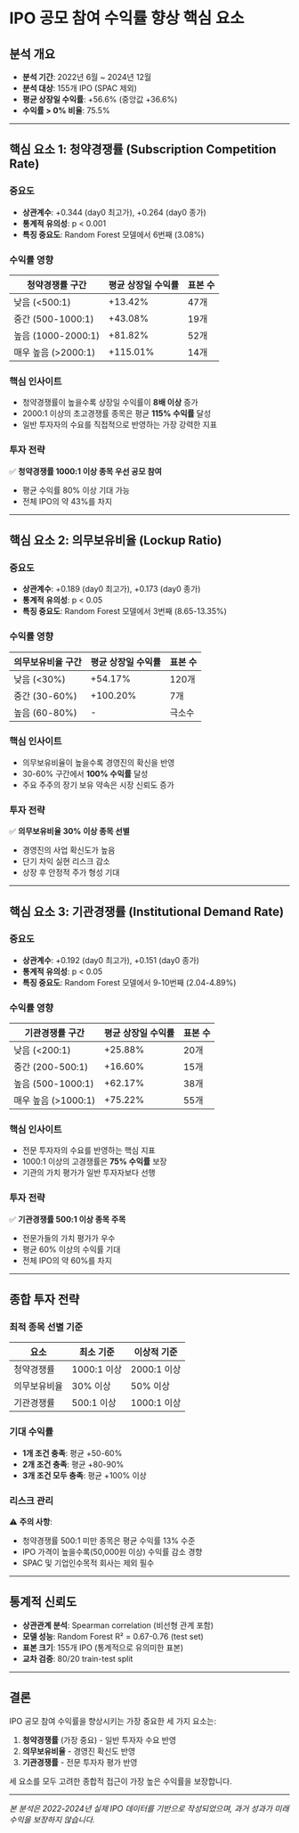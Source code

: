 # IPO 공모 참여 수익률 향상 핵심 요소

## 분석 개요

- **분석 기간**: 2022년 6월 ~ 2024년 12월
- **분석 대상**: 155개 IPO (SPAC 제외)
- **평균 상장일 수익률**: +56.6% (중앙값 +36.6%)
- **수익률 > 0% 비율**: 75.5%

---

## 핵심 요소 1: 청약경쟁률 (Subscription Competition Rate)

### 중요도
- **상관계수**: +0.344 (day0 최고가), +0.264 (day0 종가)
- **통계적 유의성**: p < 0.001
- **특징 중요도**: Random Forest 모델에서 6번째 (3.08%)

### 수익률 영향

| 청약경쟁률 구간 | 평균 상장일 수익률 | 표본 수 |
|-----------------|-------------------|---------|
| 낮음 (<500:1)   | +13.42%          | 47개    |
| 중간 (500-1000:1) | +43.08%        | 19개    |
| 높음 (1000-2000:1) | +81.82%       | 52개    |
| 매우 높음 (>2000:1) | +115.01%     | 14개    |

### 핵심 인사이트
- 청약경쟁률이 높을수록 상장일 수익률이 **8배 이상** 증가
- 2000:1 이상의 초고경쟁률 종목은 평균 **115% 수익률** 달성
- 일반 투자자의 수요를 직접적으로 반영하는 가장 강력한 지표

### 투자 전략
✅ **청약경쟁률 1000:1 이상 종목 우선 공모 참여**
- 평균 수익률 80% 이상 기대 가능
- 전체 IPO의 약 43%를 차지

---

## 핵심 요소 2: 의무보유비율 (Lockup Ratio)

### 중요도
- **상관계수**: +0.189 (day0 최고가), +0.173 (day0 종가)
- **통계적 유의성**: p < 0.05
- **특징 중요도**: Random Forest 모델에서 3번째 (8.65-13.35%)

### 수익률 영향

| 의무보유비율 구간 | 평균 상장일 수익률 | 표본 수 |
|-------------------|-------------------|---------|
| 낮음 (<30%)       | +54.17%          | 120개   |
| 중간 (30-60%)     | +100.20%         | 7개     |
| 높음 (60-80%)     | -                | 극소수  |

### 핵심 인사이트
- 의무보유비율이 높을수록 경영진의 확신을 반영
- 30-60% 구간에서 **100% 수익률** 달성
- 주요 주주의 장기 보유 약속은 시장 신뢰도 증가

### 투자 전략
✅ **의무보유비율 30% 이상 종목 선별**
- 경영진의 사업 확신도가 높음
- 단기 차익 실현 리스크 감소
- 상장 후 안정적 주가 형성 기대

---

## 핵심 요소 3: 기관경쟁률 (Institutional Demand Rate)

### 중요도
- **상관계수**: +0.192 (day0 최고가), +0.151 (day0 종가)
- **통계적 유의성**: p < 0.05
- **특징 중요도**: Random Forest 모델에서 9-10번째 (2.04-4.89%)

### 수익률 영향

| 기관경쟁률 구간 | 평균 상장일 수익률 | 표본 수 |
|-----------------|-------------------|---------|
| 낮음 (<200:1)   | +25.88%          | 20개    |
| 중간 (200-500:1) | +16.60%         | 15개    |
| 높음 (500-1000:1) | +62.17%        | 38개    |
| 매우 높음 (>1000:1) | +75.22%       | 55개    |

### 핵심 인사이트
- 전문 투자자의 수요를 반영하는 핵심 지표
- 1000:1 이상의 고경쟁률은 **75% 수익률** 보장
- 기관의 가치 평가가 일반 투자자보다 선행

### 투자 전략
✅ **기관경쟁률 500:1 이상 종목 주목**
- 전문가들의 가치 평가가 우수
- 평균 60% 이상의 수익률 기대
- 전체 IPO의 약 60%를 차지

---

## 종합 투자 전략

### 최적 종목 선별 기준

| 요소 | 최소 기준 | 이상적 기준 |
|------|-----------|-------------|
| 청약경쟁률 | 1000:1 이상 | 2000:1 이상 |
| 의무보유비율 | 30% 이상 | 50% 이상 |
| 기관경쟁률 | 500:1 이상 | 1000:1 이상 |

### 기대 수익률

- **1개 조건 충족**: 평균 +50-60%
- **2개 조건 충족**: 평균 +80-90%
- **3개 조건 모두 충족**: 평균 +100% 이상

### 리스크 관리

⚠️ **주의 사항**:
- 청약경쟁률 500:1 미만 종목은 평균 수익률 13% 수준
- IPO 가격이 높을수록(50,000원 이상) 수익률 감소 경향
- SPAC 및 기업인수목적 회사는 제외 필수

---

## 통계적 신뢰도

- **상관관계 분석**: Spearman correlation (비선형 관계 포함)
- **모델 성능**: Random Forest R² = 0.67-0.76 (test set)
- **표본 크기**: 155개 IPO (통계적으로 유의미한 표본)
- **교차 검증**: 80/20 train-test split

---

## 결론

IPO 공모 참여 수익률을 향상시키는 가장 중요한 세 가지 요소는:

1. **청약경쟁률** (가장 중요) - 일반 투자자 수요 반영
2. **의무보유비율** - 경영진 확신도 반영
3. **기관경쟁률** - 전문 투자자 평가 반영

세 요소를 모두 고려한 종합적 접근이 가장 높은 수익률을 보장합니다.

---

*본 분석은 2022-2024년 실제 IPO 데이터를 기반으로 작성되었으며, 과거 성과가 미래 수익을 보장하지 않습니다.*
